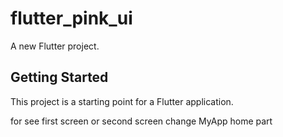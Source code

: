 # flutter_pink_ui

A new Flutter project.

## Getting Started

This project is a starting point for a Flutter application.

for see first screen or second screen change MyApp home part